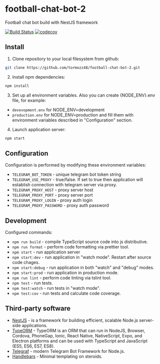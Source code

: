# football-chat-bot-2
Football chat bot build with NestJS framework

[![Build Status](https://travis-ci.org/tormozz48/football-chat-bot-2.svg?branch=master)](https://travis-ci.org/tormozz48/football-chat-bot-2)
[![codecov](https://codecov.io/gh/tormozz48/football-chat-bot-2/branch/master/graph/badge.svg)](https://codecov.io/gh/tormozz48/football-chat-bot-2)

## Install

1. Clone repository to your local filesystem from github:
```bash
git clone https://github.com/tormozz48/football-chat-bot-2.git
```
2. Install npm dependencies:
```bash
npm install
```
3. Set up all environment variables.
Also you can create {NODE_ENV}.env file, for example:
* `devevopment.env` for NODE_ENV=development
* `production.env` for NODE_ENV=production
and fill them with environment variables described in "Configuration" section.

4. Launch application server:
```bash
npm start
```

## Configuration

Configuration is performed by modifying these environment variables:

* `TELEGRAM_BOT_TOKEN` - unique telegram bot token string
* `TELEGRAM_USE_PROXY` - true/false. If set to true then application will establish connection with telegram server via proxy.
* `TELEGRAM_PROXY_HOST` - proxy server host
* `TELEGRAM_PROXY_PORT` - proxy server port
* `TELEGRAM_PROXY_LOGIN` - proxy auth login
* `TELEGRAM_PROXY_PASSWORD` - proxy auth password

## Development

Configured commands:
* `npm run build` - compile TypeScript source code into js distributive.
* `npm run format` - perform code formatting via prettier tool.
* `npm start` - run application server
* `npm start:dev` - run application in "watch mode". Restart after source code chages.
* `npm start:debug` - run application in both "watch" and "debug" modes.
* `npm start:prod` - run application in production mode.
* `npm run lint` - perform code linting via tslint tool.
* `npm test` - run tests.
* `npm test:watch` - run tests in "watch mode".
* `npm test:cov` - run tests and calculate code coverage.

## Third-party software

* [NestJS](https://docs.nestjs.com/) - is a framework for building efficient, scalable Node.js server-side applications.
* [TypeORM](https://typeorm.io/#/) - TypeORM is an ORM that can run in NodeJS, Browser, Cordova, PhoneGap, Ionic, React Native, NativeScript, Expo, and Electron platforms and can be used with TypeScript and JavaScript (ES5, ES6, ES7, ES8).
* [Telegraf](https://telegraf.js.org/#/) - modern Telegram Bot Framework for Node.js.
* [Handlebars](http://handlebarsjs.com/) - Minimal templating on steroids.
